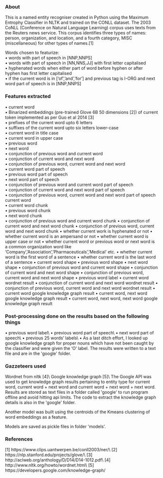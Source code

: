 <h3> About</h3>

This is a named entity recogniser created in Python using the Maximum Entrophy Classifier in NLTK and trained on the CONLL dataset. The 2003 CoNLL (Conference on Natural Language Learning) corpus uses texts from the Reuters news service. This corpus identifies three types of names: person, organization, and location, and a fourth category, MISC (miscellaneous) for other types of names.[1]

Words chosen to featurize:   
• words with part of speech in [NNP,NNPS]<br />
• words with part of speech in [NN,NNS,JJ] with first letter capitalised<br />
• hyphenated words when either part of word before hyphen or after hyphen has first letter capitalised<br /> 
• if the current word is in [‘of’,’and’,’for’] and previous tag is I-ORG and next word part of speech is in [NNP,NNPS]

<h3>Features extracted</h3>
• current word<br />
• Binarized embeddings (pre-trained Glove 6B 50 dimensions [2]) of current token implemented as per Guo et al 2014 [3]<br />
• prefixes of the current word upto 6 letters<br />
• suffixes of the current word upto six letters lower-case<br /> 
• current word in title case<br /> 
• current word in upper case<br />
• previous word<br />
• next word<br />
• conjunction of previous word and current word<br />
• conjunction of current word and next word<br /> 
• conjunction of previous word, current word and next word<br />
• current word part of speech<br />
• previous word part of speech<br />
• next word part of speech<br />
• conjunction of previous word and current word part of speech<br />
• conjunction of current word and next word part of speech<br />
• conjunction of previous word, current word and next word part of speech current word<br />
• current word chunk<br />
• previous word chunk<br />
• next word chunk<br />
• conjunction of previous word and current word chunk  
• conjunction of current word and next word chunk  
• conjunction of previous word, current word and next word chunk  
• whether current work is hyphenated or not  
• whether current word is an ampersand or not  
• whether current word is upper case or not  
• whether current word or previous word or next word is a common organization word like ‘Company’,’Association’,’Pharmaceuticals’,’Medical’ etc.  
• whether current word is the first word of a sentence  
• whether current word is the last word of a sentence  
• current word shape  
• previous word shape  
• next word shape  
• conjunction of previous word and current word shape  
• conjunction of current word and next word shape  
• conjunction of previous word, current word and next word shape  
• previous word label  
• current word wordnet result  
• conjunction of current word and next word wordnet result  
• conjunction of previous word, current word and next word wordnet result  
• current word google knowledge graph result  
• current word, next word google knowledge graph result  
• current word, next word, next word google knowledge graph result  

<h3>Post-processing done on the results based on the following things</h3>
• previous word label\
• previous word part of speech\
• next word part of speech\
• previous 25 words’ labels\
• As a last ditch effort, I looked up google knowledge graph for proper nouns which have not been caught by the classifier and were given the ‘O’ label. The results were written to a text file and are in the 'google' folder.

<h3>Gazzeteers used</h3>
Wordnet from nltk [4]\
Google knowledge graph [5]\
The Google API was used to get knowledge graph results pertaining to entity type for current word, current word + next word and current word + next word + next word. Results are stored as text files in a folder called 'google' to run program offline and avoid hitting api limits. The code to extract the knowledge graph details is also in the 'google' folder. 

Another model was built using the centroids of the Kmeans clustering of word embeddings as a feature. 

Models are saved as pickle files in folder 'models'.

<h3>References</h3>
[1] https://www.clips.uantwerpen.be/conll2003/ner/\
[2] https://nlp.stanford.edu/projects/glove/\
[3] http://aclweb.org/anthology/D/D14/D14-1012.pdf\
[4] http://www.nltk.org/howto/wordnet.html\
[5] https://developers.google.com/knowledge-graph/
